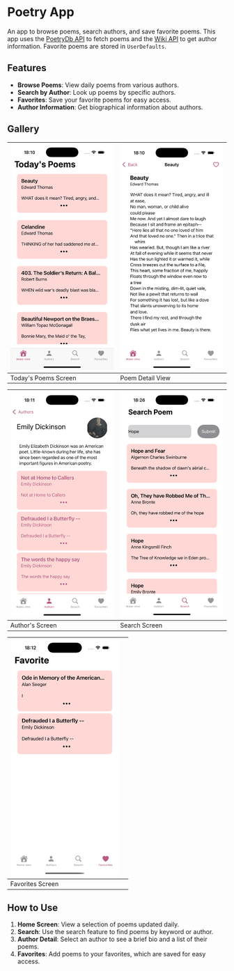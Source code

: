 # Poetry App

An app to browse poems, search authors, and save favorite poems. This app uses the [PoetryDb API](https://poetrydb.org/) to fetch poems and the [Wiki API](https://www.mediawiki.org/wiki/API:Main_page) to get author information. Favorite poems are stored in `UserDefaults`.

## Features

- **Browse Poems**: View daily poems from various authors.
- **Search by Author**: Look up poems by specific authors.
- **Favorites**: Save your favorite poems for easy access.
- **Author Information**: Get biographical information about authors.

## Gallery

| <img src="images/poem1.png" alt="Today's Poems" width="250"/> | <img src="images/poem2.png" alt="Poem Detail View" width="250"/> |
| ------------------------------------------------------------ | ------------------------------------------------------------ |
| Today's Poems Screen                                         | Poem Detail View                                               |

| <img src="images/poem3.png" alt="Author's Screen" width="250"/> | <img src="images/poem4.png" alt="Search Screen" width="250"/> |
| --------------------------------------------------------------- | ------------------------------------------------------------- |
| Author's Screen                                                 | Search Screen                                              |

| <img src="images/poem5.png" alt="Favorites Screen " width="250"/> |  |
| ------------------------------------------------------------- | ------------------------------------------------------------- |
| Favorites Screen                                                 |                                                               |

## How to Use

1. **Home Screen**: View a selection of poems updated daily.
2. **Search**: Use the search feature to find poems by keyword or author.
3. **Author Detail**: Select an author to see a brief bio and a list of their poems.
4. **Favorites**: Add poems to your favorites, which are saved for easy access.
